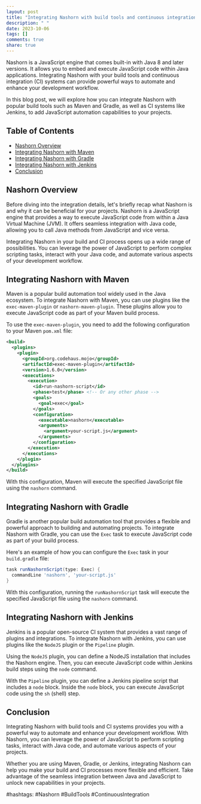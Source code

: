 ```yaml
---
layout: post
title: "Integrating Nashorn with build tools and continuous integration systems"
description: " "
date: 2023-10-06
tags: []
comments: true
share: true
---
```


Nashorn is a JavaScript engine that comes built-in with Java 8 and later versions. It allows you to embed and execute JavaScript code within Java applications. Integrating Nashorn with your build tools and continuous integration (CI) systems can provide powerful ways to automate and enhance your development workflow.

In this blog post, we will explore how you can integrate Nashorn with popular build tools such as Maven and Gradle, as well as CI systems like Jenkins, to add JavaScript automation capabilities to your projects.

## Table of Contents
- [Nashorn Overview](#nashorn-overview)
- [Integrating Nashorn with Maven](#integrating-nashorn-with-maven)
- [Integrating Nashorn with Gradle](#integrating-nashorn-with-gradle)
- [Integrating Nashorn with Jenkins](#integrating-nashorn-with-jenkins)
- [Conclusion](#conclusion)

## Nashorn Overview
Before diving into the integration details, let's briefly recap what Nashorn is and why it can be beneficial for your projects. Nashorn is a JavaScript engine that provides a way to execute JavaScript code from within a Java Virtual Machine (JVM). It offers seamless integration with Java code, allowing you to call Java methods from JavaScript and vice versa.

Integrating Nashorn in your build and CI process opens up a wide range of possibilities. You can leverage the power of JavaScript to perform complex scripting tasks, interact with your Java code, and automate various aspects of your development workflow.

## Integrating Nashorn with Maven
Maven is a popular build automation tool widely used in the Java ecosystem. To integrate Nashorn with Maven, you can use plugins like the `exec-maven-plugin` or `nashorn-maven-plugin`. These plugins allow you to execute JavaScript code as part of your Maven build process.

To use the `exec-maven-plugin`, you need to add the following configuration to your Maven `pom.xml` file:

```xml
<build>
  <plugins>
    <plugin>
      <groupId>org.codehaus.mojo</groupId>
      <artifactId>exec-maven-plugin</artifactId>
      <version>1.6.0</version>
      <executions>
        <execution>
          <id>run-nashorn-script</id>
          <phase>test</phase> <!-- Or any other phase -->
          <goals>
            <goal>exec</goal>
          </goals>
          <configuration>
            <executable>nashorn</executable>
            <arguments>
              <argument>your-script.js</argument>
            </arguments>
          </configuration>
        </execution>
      </executions>
    </plugin>
  </plugins>
</build>
```

With this configuration, Maven will execute the specified JavaScript file using the `nashorn` command.

## Integrating Nashorn with Gradle
Gradle is another popular build automation tool that provides a flexible and powerful approach to building and automating projects. To integrate Nashorn with Gradle, you can use the `Exec` task to execute JavaScript code as part of your build process.

Here's an example of how you can configure the `Exec` task in your `build.gradle` file:

```groovy
task runNashornScript(type: Exec) {
  commandLine 'nashorn', 'your-script.js'
}
```

With this configuration, running the `runNashornScript` task will execute the specified JavaScript file using the `nashorn` command.

## Integrating Nashorn with Jenkins
Jenkins is a popular open-source CI system that provides a vast range of plugins and integrations. To integrate Nashorn with Jenkins, you can use plugins like the `NodeJS` plugin or the `Pipeline` plugin.

Using the `NodeJS` plugin, you can define a NodeJS installation that includes the Nashorn engine. Then, you can execute JavaScript code within Jenkins build steps using the `node` command.

With the `Pipeline` plugin, you can define a Jenkins pipeline script that includes a `node` block. Inside the `node` block, you can execute JavaScript code using the `sh` (shell) step.

## Conclusion
Integrating Nashorn with build tools and CI systems provides you with a powerful way to automate and enhance your development workflow. With Nashorn, you can leverage the power of JavaScript to perform scripting tasks, interact with Java code, and automate various aspects of your projects.

Whether you are using Maven, Gradle, or Jenkins, integrating Nashorn can help you make your build and CI processes more flexible and efficient. Take advantage of the seamless integration between Java and JavaScript to unlock new capabilities in your projects.

#hashtags: #Nashorn #BuildTools #ContinuousIntegration